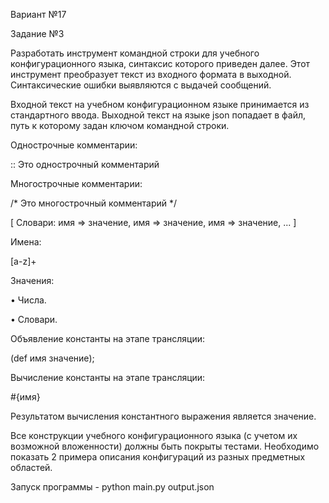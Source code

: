 Вариант №17

Задание №3 

Разработать инструмент командной строки для учебного конфигурационного 
языка, синтаксис которого приведен далее. Этот инструмент преобразует текст из 
входного формата в выходной. Синтаксические ошибки выявляются с выдачей 
сообщений. 

Входной текст на учебном конфигурационном языке принимается из 
стандартного ввода. Выходной текст на языке json попадает в файл, путь к 
которому задан ключом командной строки. 

Однострочные комментарии: 

:: Это однострочный комментарий 

Многострочные комментарии: 

/* 
Это многострочный 
комментарий 
*/ 

[ 
Словари: 
имя => значение, 
имя => значение, 
имя => значение, 
... 
] 

Имена:

[a-z]+ 

Значения: 

• Числа. 

• Словари. 

Объявление константы на этапе трансляции: 

(def имя значение); 

Вычисление константы на этапе трансляции: 

#{имя} 

Результатом вычисления константного выражения является значение. 

Все конструкции учебного конфигурационного языка (с учетом их 
возможной вложенности) должны быть покрыты тестами. Необходимо показать 2 
примера описания конфигураций из разных предметных областей.

Запуск программы - python main.py output.json
